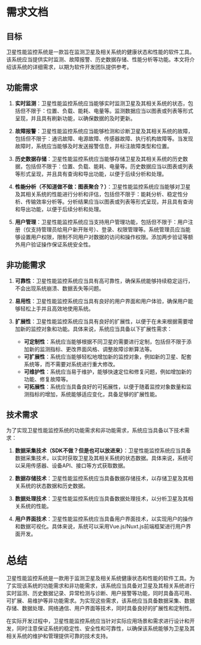 # 需求文档

## 目标

卫星性能监控系统是一款旨在监测卫星及相关系统的健康状态和性能的软件工具。该系统应当提供实时监测、故障报警、历史数据存储、性能分析等功能。本文将介绍该系统的详细需求，以期为软件开发团队提供参考。

## 功能需求

1. **实时监测**：卫星性能监控系统应当能够实时监测卫星及其相关系统的状态，包括但不限于：位置、负载、能耗、电量等。监测数据应当以图表或列表等形式呈现，并且具有刷新功能，以确保数据的及时更新。

2. **故障报警**：卫星性能监控系统应当能够检测和诊断卫星及其相关系统的故障，包括但不限于：通讯故障、电源故障、传感器故障、执行机构故障等。当发现故障时，系统应当能够及时发送报警信息，并标注故障类型和位置。

3. **历史数据存储**：卫星性能监控系统应当能够存储卫星及其相关系统的历史数据，包括但不限于：位置、负载、能耗、电量等。历史数据应当以图表或列表等形式呈现，并且具有查询和导出功能，以便于后续分析和处理。

4. **~~性能分析~~（不知道做不做：图表聚合？）**：卫星性能监控系统应当能够对卫星及其相关系统的性能进行分析和评估，包括但不限于：能耗分析、稳定性分析、传输效率分析等。分析结果应当以图表或列表等形式呈现，并且具有查询和导出功能，以便于后续分析和处理。

5. **用户管理**：卫星性能监控系统应当支持用户管理功能，包括但不限于：用户注册（仅支持管理员给用户新开账号）、登录、权限管理等。系统管理员应当能够设置用户权限，限制不同用户对数据的访问和操作权限。添加两步验证等额外用户验证操作保证系统安全性。

## 非功能需求

1. **可靠性**：卫星性能监控系统应当具有高可靠性，确保系统能够持续稳定运行，不会出现系统崩溃、数据丢失等问题。
2. **易用性**：卫星性能监控系统应当具有良好的用户界面和用户体验，确保用户能够轻松上手并且高效地使用系统。
3. **扩展性**：卫星性能监控系统应当具有良好的扩展性，以便于在未来根据需要增加新的监控对象和功能。具体来说，系统应当具备以下扩展性需求：

   - **可定制性**：系统应当能够根据不同卫星的需要进行定制，包括但不限于添加新的监测指标、更改界面风格、调整故障诊断算法等。
   - **可扩展性**：系统应当能够轻松地增加新的监控对象，例如新的卫星、配套系统等，而不需要对系统进行重大修改。
   - **可维护性**：系统应当易于维护，能够快速定位和修复问题，例如增加新的功能、修复故障等。
   - **可拓展性**：系统应当具备良好的可拓展性，以便于随着监控对象数量和监测指标的增加，系统能够适应变化，具备足够的扩展性能。

## 技术需求

为了实现卫星性能监控系统的功能需求和非功能需求，系统应当具备以下技术需求：

1. **数据采集技术（SDK不做？但是也可以放进来）**：卫星性能监控系统应当具备数据采集技术，以实时获取卫星及其相关系统的状态数据。具体来说，系统可以采用传感器、设备API、接口等方式获取数据。

2. **数据存储技术**：卫星性能监控系统应当具备数据存储技术，以存储卫星及其相关系统的状态数据和历史数据。

3. **数据处理技术**：卫星性能监控系统应当具备数据处理技术，以分析卫星及其相关系统的性能。

4. **用户界面技术**：卫星性能监控系统应当具备用户界面技术，以实现用户的操作和数据可视化。具体来说，系统可以采用Vue.js/Nuxt.js前端框架进行用户界面开发。

# 总结

卫星性能监控系统是一款用于监测卫星及相关系统健康状态和性能的软件工具。为了实现该系统的功能需求和非功能需求，该系统应当具备对卫星及其相关系统进行实时监测、历史数据记录、异常检测与诊断、用户报警等功能，同时具备高可用、可扩展、易维护等非功能需求。为实现这些需求，该系统应当具备数据采集、数据存储、数据处理、网络通信、用户界面等技术，同时具备良好的扩展性和定制性。

在实际开发过程中，卫星性能监控系统应当针对实际应用场景和需求进行设计和开发，同时注意保证系统的稳定性、安全性和可靠性，以确保该系统能够为卫星及其相关系统的维护和管理提供可靠的技术支持。